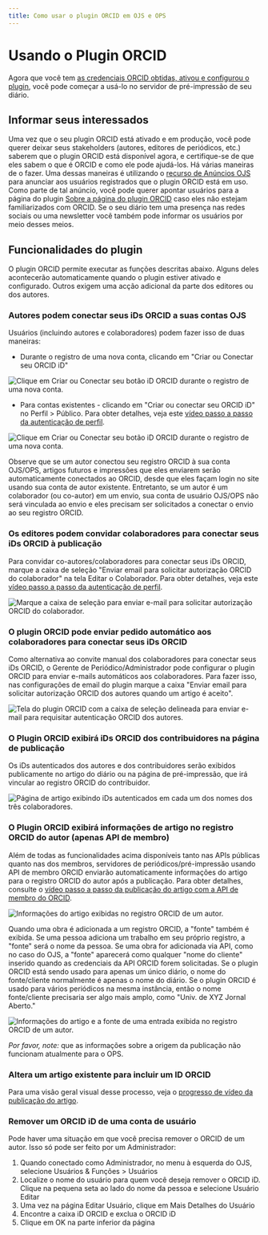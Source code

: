 ```yaml
---
title: Como usar o plugin ORCID em OJS e OPS
---
```


# Usando o Plugin ORCID

Agora que você tem [as credenciais ORCID obtidas, ativou e configurou o plugin](./installation-setup.md), você pode começar a usá-lo no servidor de pré-impressão de seu diário.

## Informar seus interessados

Uma vez que o seu plugin ORCID está ativado e em produção, você pode querer deixar seus stakeholders (autores, editores de periódicos, etc.) saberem que o plugin ORCID está disponível agora, e certifique-se de que eles sabem o que é ORCID e como ele pode ajudá-los. Há várias maneiras de o fazer. Uma dessas maneiras é utilizando o [recurso de Anúncios OJS](https://docs.pkp.sfu.ca/learning-ojs/en/settings-website#announcements) para anunciar aos usuários registrados que o plugin ORCID está em uso. Como parte de tal anúncio, você pode querer apontar usuários para a página do plugin [Sobre a página do plugin ORCID](./introduction.md) caso eles não estejam familiarizados com ORCID. Se o seu diário tem uma presença nas redes sociais ou uma newsletter você também pode informar os usuários por meio desses meios.

## Funcionalidades do plugin

O plugin ORCID permite executar as funções descritas abaixo. Alguns deles acontecerão automaticamente quando o plugin estiver ativado e configurado. Outros exigem uma acção adicional da parte dos editores ou dos autores.

### Autores podem conectar seus iDs ORCID a suas contas OJS

Usuários (incluindo autores e colaboradores) podem fazer isso de duas maneiras:

* Durante o registro de uma nova conta, clicando em "Criar ou Conectar seu ORCID iD"

![Clique em Criar ou Conectar seu botão iD ORCID durante o registro de uma nova conta.](./assets/Register_connect_ORCID.png)

* Para contas existentes - clicando em "Criar ou conectar seu ORCID iD" no Perfil > Público. Para obter detalhes, veja este [vídeo passo a passo da autenticação de perfil](https://vimeo.com/374415404).

![Clique em Criar ou Conectar seu botão iD ORCID durante o registro de uma nova conta.](./assets/Profile_connect_ORCID.png)

Observe que se um autor conectou seu registro ORCID à sua conta OJS/OPS, artigos futuros e impressões que eles enviarem serão automaticamente conectados ao ORCID, desde que eles façam login no site usando sua conta de autor existente. Entretanto, se um autor é um colaborador (ou co-autor) em um envio, sua conta de usuário OJS/OPS não será vinculada ao envio e eles precisam ser solicitados a conectar o envio ao seu registro ORCID.

### Os editores podem convidar colaboradores para conectar seus iDs ORCID à publicação

Para convidar co-autores/colaboradores para conectar seus iDs ORCID, marque a caixa de seleção "Enviar email para solicitar autorização ORCID do colaborador" na tela Editar o Colaborador. Para obter detalhes, veja este [vídeo passo a passo da autenticação de perfil](https://vimeo.com/374416189).

![Marque a caixa de seleção para enviar e-mail para solicitar autorização ORCID do colaborador.](./assets/Request_ORCID_contributor.png)

### O plugin ORCID pode enviar pedido automático aos colaboradores para conectar seus iDs ORCID

Como alternativa ao convite manual dos colaboradores para conectar seus iDs ORCID, o Gerente de Periódico/Administrador pode configurar o plugin ORCID para enviar e-mails automáticos aos colaboradores. Para fazer isso, nas configurações de email do plugin marque a caixa "Enviar email para solicitar autorização ORCID dos autores quando um artigo é aceito".

![Tela do plugin ORCID com a caixa de seleção delineada para enviar e-mail para requisitar autenticação ORCID dos autores.](./assets/orcid_plugin_auto_emails.png)

### O Plugin ORCID exibirá iDs ORCID dos contribuidores na página de publicação

Os iDs autenticados dos autores e dos contribuidores serão exibidos publicamente no artigo do diário ou na página de pré-impressão, que irá vincular ao registro ORCID do contribuidor.

![Página de artigo exibindo iDs autenticados em cada um dos nomes dos três colaboradores.](./assets/orcid-id-example.png)

### O Plugin ORCID exibirá informações de artigo no registro ORCID do autor (apenas API de membro)

Além de todas as funcionalidades acima disponíveis tanto nas APIs públicas quanto nas dos membros, servidores de periódicos/pré-impressão usando API de membro ORCID enviarão automaticamente informações do artigo para o registro ORCID do autor após a publicação. Para obter detalhes, consulte o [vídeo passo a passo da publicação do artigo com a API de membro do ORCID](https://vimeo.com/374417678).

![Informações do artigo exibidas no registro ORCID de um autor.](./assets/orcid_in_author_record.png)

Quando uma obra é adicionada a um registro ORCID, a "fonte" também é exibida. Se uma pessoa adiciona um trabalho em seu próprio registro, a "fonte" será o nome da pessoa. Se uma obra for adicionada via API, como no caso do OJS, a "fonte" aparecerá como qualquer "nome do cliente" inserido quando as credenciais da API ORCID forem solicitadas. Se o plugin ORCID está sendo usado para apenas um único diário, o nome do fonte/cliente normalmente é apenas o nome do diário. Se o plugin ORCID é usado para vários periódicos na mesma instância, então o nome fonte/cliente precisaria ser algo mais amplo, como "Univ. de XYZ Jornal Aberto."

![Informações do artigo e a fonte de uma entrada exibida no registro ORCID de um autor.](./assets/orcid-publication-source.png)

*Por favor, note:* que as informações sobre a origem da publicação não funcionam atualmente para o OPS.

### Altera um artigo existente para incluir um ID ORCID

Para uma visão geral visual desse processo, veja o [progresso de vídeo da publicação do artigo](https://vimeo.com/374417678).

### Remover um ORCID iD de uma conta de usuário

Pode haver uma situação em que você precisa remover o ORCID de um autor. Isso só pode ser feito por um Administrador:

1. Quando conectado como Administrador, no menu à esquerda do OJS, selecione Usuários & Funções > Usuários
2. Localize o nome do usuário para quem você deseja remover o ORCID iD. Clique na pequena seta ao lado do nome da pessoa e selecione Usuário Editar
3. Uma vez na página Editar Usuário, clique em Mais Detalhes do Usuário
4. Encontre a caixa iD ORCID e exclua o ORCID iD
5. Clique em OK na parte inferior da página

